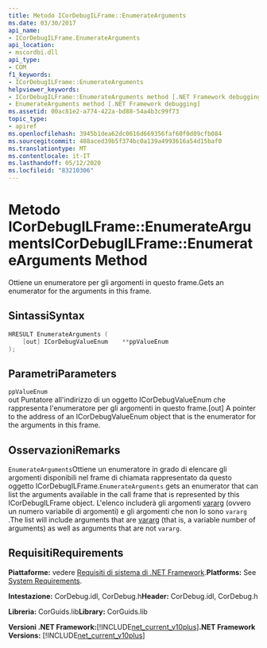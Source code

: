 ```yaml
---
title: Metodo ICorDebugILFrame::EnumerateArguments
ms.date: 03/30/2017
api_name:
- ICorDebugILFrame.EnumerateArguments
api_location:
- mscordbi.dll
api_type:
- COM
f1_keywords:
- ICorDebugILFrame::EnumerateArguments
helpviewer_keywords:
- ICorDebugILFrame::EnumerateArguments method [.NET Framework debugging]
- EnumerateArguments method [.NET Framework debugging]
ms.assetid: 00ac81e2-a774-422a-bd88-54a4b3c99f73
topic_type:
- apiref
ms.openlocfilehash: 3945b1dea62dc0616d669356faf60f0d09cfb084
ms.sourcegitcommit: 488aced39b5f374bc0a139a4993616a54d15baf0
ms.translationtype: MT
ms.contentlocale: it-IT
ms.lasthandoff: 05/12/2020
ms.locfileid: "83210306"
---
```

# <a name="icordebugilframeenumeratearguments-method"></a><span data-ttu-id="e09a4-102">Metodo ICorDebugILFrame::EnumerateArguments</span><span class="sxs-lookup"><span data-stu-id="e09a4-102">ICorDebugILFrame::EnumerateArguments Method</span></span>
<span data-ttu-id="e09a4-103">Ottiene un enumeratore per gli argomenti in questo frame.</span><span class="sxs-lookup"><span data-stu-id="e09a4-103">Gets an enumerator for the arguments in this frame.</span></span>  
  
## <a name="syntax"></a><span data-ttu-id="e09a4-104">Sintassi</span><span class="sxs-lookup"><span data-stu-id="e09a4-104">Syntax</span></span>  
  
```cpp  
HRESULT EnumerateArguments (  
    [out] ICorDebugValueEnum    **ppValueEnum  
);  
```  
  
## <a name="parameters"></a><span data-ttu-id="e09a4-105">Parametri</span><span class="sxs-lookup"><span data-stu-id="e09a4-105">Parameters</span></span>  
 `ppValueEnum`  
 <span data-ttu-id="e09a4-106">out Puntatore all'indirizzo di un oggetto ICorDebugValueEnum che rappresenta l'enumeratore per gli argomenti in questo frame.</span><span class="sxs-lookup"><span data-stu-id="e09a4-106">[out] A pointer to the address of an ICorDebugValueEnum object that is the enumerator for the arguments in this frame.</span></span>  
  
## <a name="remarks"></a><span data-ttu-id="e09a4-107">Osservazioni</span><span class="sxs-lookup"><span data-stu-id="e09a4-107">Remarks</span></span>  
 <span data-ttu-id="e09a4-108">`EnumerateArguments`Ottiene un enumeratore in grado di elencare gli argomenti disponibili nel frame di chiamata rappresentato da questo oggetto ICorDebugILFrame.</span><span class="sxs-lookup"><span data-stu-id="e09a4-108">`EnumerateArguments` gets an enumerator that can list the arguments available in the call frame that is represented by this ICorDebugILFrame object.</span></span> <span data-ttu-id="e09a4-109">L'elenco includerà gli argomenti [vararg](/cpp/windows/vararg) (ovvero un numero variabile di argomenti) e gli argomenti che non lo sono `vararg` .</span><span class="sxs-lookup"><span data-stu-id="e09a4-109">The list will include arguments that are [vararg](/cpp/windows/vararg) (that is, a variable number of arguments) as well as arguments that are not `vararg`.</span></span>  
  
## <a name="requirements"></a><span data-ttu-id="e09a4-110">Requisiti</span><span class="sxs-lookup"><span data-stu-id="e09a4-110">Requirements</span></span>  
 <span data-ttu-id="e09a4-111">**Piattaforme:** vedere [Requisiti di sistema di .NET Framework](../../get-started/system-requirements.md).</span><span class="sxs-lookup"><span data-stu-id="e09a4-111">**Platforms:** See [System Requirements](../../get-started/system-requirements.md).</span></span>  
  
 <span data-ttu-id="e09a4-112">**Intestazione:** CorDebug.idl, CorDebug.h</span><span class="sxs-lookup"><span data-stu-id="e09a4-112">**Header:** CorDebug.idl, CorDebug.h</span></span>  
  
 <span data-ttu-id="e09a4-113">**Libreria:** CorGuids.lib</span><span class="sxs-lookup"><span data-stu-id="e09a4-113">**Library:** CorGuids.lib</span></span>  
  
 <span data-ttu-id="e09a4-114">**Versioni .NET Framework:**[!INCLUDE[net_current_v10plus](../../../../includes/net-current-v10plus-md.md)]</span><span class="sxs-lookup"><span data-stu-id="e09a4-114">**.NET Framework Versions:** [!INCLUDE[net_current_v10plus](../../../../includes/net-current-v10plus-md.md)]</span></span>
